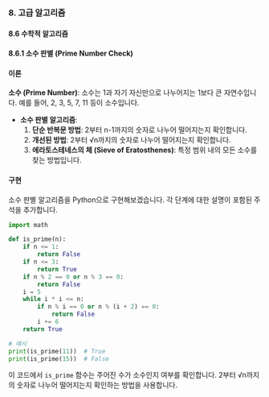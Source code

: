 ### 8. 고급 알고리즘 

#### 8.6 수학적 알고리즘

#### 8.6.1 소수 판별 (Prime Number Check)

#### 이론
**소수 (Prime Number)**: 소수는 1과 자기 자신만으로 나누어지는 1보다 큰 자연수입니다. 예를 들어, 2, 3, 5, 7, 11 등이 소수입니다.
- **소수 판별 알고리즘**:
  1. **단순 반복문 방법**: 2부터 n-1까지의 숫자로 나누어 떨어지는지 확인합니다.
  2. **개선된 방법**: 2부터 √n까지의 숫자로 나누어 떨어지는지 확인합니다.
  3. **에라토스테네스의 체 (Sieve of Eratosthenes)**: 특정 범위 내의 모든 소수를 찾는 방법입니다.

#### 구현
소수 판별 알고리즘을 Python으로 구현해보겠습니다. 각 단계에 대한 설명이 포함된 주석을 추가합니다.

```python
import math

def is_prime(n):
    if n <= 1:
        return False
    if n <= 3:
        return True
    if n % 2 == 0 or n % 3 == 0:
        return False
    i = 5
    while i * i <= n:
        if n % i == 0 or n % (i + 2) == 0:
            return False
        i += 6
    return True

# 예시
print(is_prime(11))  # True
print(is_prime(15))  # False
```

이 코드에서 `is_prime` 함수는 주어진 수가 소수인지 여부를 확인합니다. 2부터 √n까지의 숫자로 나누어 떨어지는지 확인하는 방법을 사용합니다.
